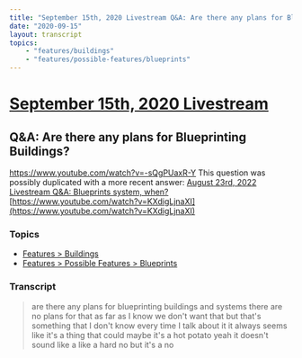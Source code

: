 ```yaml
---
title: "September 15th, 2020 Livestream Q&A: Are there any plans for Blueprinting Buildings?"
date: "2020-09-15"
layout: transcript
topics:
    - "features/buildings"
    - "features/possible-features/blueprints"
---
```

# [September 15th, 2020 Livestream](../2020-09-15.md)
## Q&A: Are there any plans for Blueprinting Buildings?
https://www.youtube.com/watch?v=-sQgPUaxR-Y
This question was possibly duplicated with a more recent answer: [August 23rd, 2022 Livestream Q&A: Blueprints system, when?](./yt-KXdigLjnaXI.md) [https://www.youtube.com/watch?v=KXdigLjnaXI](https://www.youtube.com/watch?v=KXdigLjnaXI)


### Topics
* [Features > Buildings](../topics/features/buildings.md)
* [Features > Possible Features > Blueprints](../topics/features/possible-features/blueprints.md)

### Transcript

> are there any plans for blueprinting buildings and systems there are no plans for that as far as I know we don't want that but that's something that I don't know every time I talk about it it always seems like it's a thing that could maybe it's a hot potato yeah it doesn't sound like a like a hard no but it's a no
